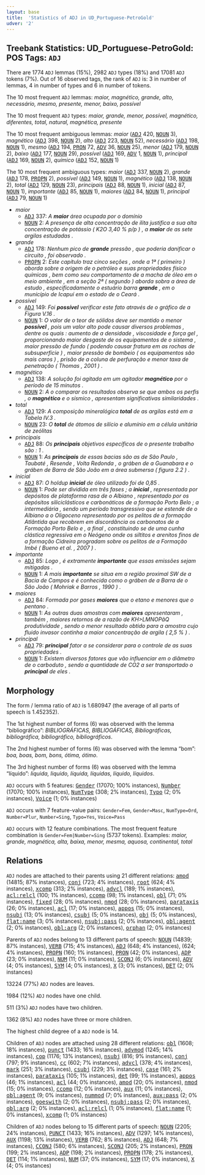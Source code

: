 ```yaml
---
layout: base
title:  'Statistics of ADJ in UD_Portuguese-PetroGold'
udver: '2'
---
```


## Treebank Statistics: UD_Portuguese-PetroGold: POS Tags: `ADJ`

There are 1774 `ADJ` lemmas (15%), 2982 `ADJ` types (18%) and 17081 `ADJ` tokens (7%).
Out of 16 observed tags, the rank of `ADJ` is: 3 in number of lemmas, 4 in number of types and 6 in number of tokens.

The 10 most frequent `ADJ` lemmas: <em>maior, magnético, grande, alto, necessário, mesmo, presente, menor, baixo, possível</em>

The 10 most frequent `ADJ` types:  <em>maior, grande, menor, possível, magnético, diferentes, total, natural, magnética, presente</em>

The 10 most frequent ambiguous lemmas: <em>maior</em> (<tt><a href="pt_petrogold-pos-ADJ.html">ADJ</a></tt> 420, <tt><a href="pt_petrogold-pos-NOUN.html">NOUN</a></tt> 3), <em>magnético</em> (<tt><a href="pt_petrogold-pos-ADJ.html">ADJ</a></tt> 398, <tt><a href="pt_petrogold-pos-NOUN.html">NOUN</a></tt> 2), <em>alto</em> (<tt><a href="pt_petrogold-pos-ADJ.html">ADJ</a></tt> 223, <tt><a href="pt_petrogold-pos-NOUN.html">NOUN</a></tt> 52), <em>necessário</em> (<tt><a href="pt_petrogold-pos-ADJ.html">ADJ</a></tt> 198, <tt><a href="pt_petrogold-pos-NOUN.html">NOUN</a></tt> 1), <em>mesmo</em> (<tt><a href="pt_petrogold-pos-ADJ.html">ADJ</a></tt> 194, <tt><a href="pt_petrogold-pos-PRON.html">PRON</a></tt> 72, <tt><a href="pt_petrogold-pos-ADV.html">ADV</a></tt> 36, <tt><a href="pt_petrogold-pos-NOUN.html">NOUN</a></tt> 25), <em>menor</em> (<tt><a href="pt_petrogold-pos-ADJ.html">ADJ</a></tt> 179, <tt><a href="pt_petrogold-pos-NOUN.html">NOUN</a></tt> 2), <em>baixo</em> (<tt><a href="pt_petrogold-pos-ADJ.html">ADJ</a></tt> 177, <tt><a href="pt_petrogold-pos-NOUN.html">NOUN</a></tt> 29), <em>possível</em> (<tt><a href="pt_petrogold-pos-ADJ.html">ADJ</a></tt> 169, <tt><a href="pt_petrogold-pos-ADV.html">ADV</a></tt> 1, <tt><a href="pt_petrogold-pos-NOUN.html">NOUN</a></tt> 1), <em>principal</em> (<tt><a href="pt_petrogold-pos-ADJ.html">ADJ</a></tt> 169, <tt><a href="pt_petrogold-pos-NOUN.html">NOUN</a></tt> 2), <em>químico</em> (<tt><a href="pt_petrogold-pos-ADJ.html">ADJ</a></tt> 152, <tt><a href="pt_petrogold-pos-NOUN.html">NOUN</a></tt> 1)

The 10 most frequent ambiguous types:  <em>maior</em> (<tt><a href="pt_petrogold-pos-ADJ.html">ADJ</a></tt> 337, <tt><a href="pt_petrogold-pos-NOUN.html">NOUN</a></tt> 2), <em>grande</em> (<tt><a href="pt_petrogold-pos-ADJ.html">ADJ</a></tt> 178, <tt><a href="pt_petrogold-pos-PROPN.html">PROPN</a></tt> 2), <em>possível</em> (<tt><a href="pt_petrogold-pos-ADJ.html">ADJ</a></tt> 149, <tt><a href="pt_petrogold-pos-NOUN.html">NOUN</a></tt> 1), <em>magnético</em> (<tt><a href="pt_petrogold-pos-ADJ.html">ADJ</a></tt> 138, <tt><a href="pt_petrogold-pos-NOUN.html">NOUN</a></tt> 2), <em>total</em> (<tt><a href="pt_petrogold-pos-ADJ.html">ADJ</a></tt> 129, <tt><a href="pt_petrogold-pos-NOUN.html">NOUN</a></tt> 23), <em>principais</em> (<tt><a href="pt_petrogold-pos-ADJ.html">ADJ</a></tt> 88, <tt><a href="pt_petrogold-pos-NOUN.html">NOUN</a></tt> 1), <em>inicial</em> (<tt><a href="pt_petrogold-pos-ADJ.html">ADJ</a></tt> 87, <tt><a href="pt_petrogold-pos-NOUN.html">NOUN</a></tt> 1), <em>importante</em> (<tt><a href="pt_petrogold-pos-ADJ.html">ADJ</a></tt> 85, <tt><a href="pt_petrogold-pos-NOUN.html">NOUN</a></tt> 1), <em>maiores</em> (<tt><a href="pt_petrogold-pos-ADJ.html">ADJ</a></tt> 84, <tt><a href="pt_petrogold-pos-NOUN.html">NOUN</a></tt> 1), <em>principal</em> (<tt><a href="pt_petrogold-pos-ADJ.html">ADJ</a></tt> 79, <tt><a href="pt_petrogold-pos-NOUN.html">NOUN</a></tt> 1)


* <em>maior</em>
  * <tt><a href="pt_petrogold-pos-ADJ.html">ADJ</a></tt> 337: <em>A <b>maior</b> área ocupada por o domínio</em>
  * <tt><a href="pt_petrogold-pos-NOUN.html">NOUN</a></tt> 2: <em>A presença de alta concentração de ilita justifica a sua alta concentração de potássio ( K2O 3,40 % p/p ) , a <b>maior</b> de as sete argilas estudadas .</em>
* <em>grande</em>
  * <tt><a href="pt_petrogold-pos-ADJ.html">ADJ</a></tt> 178: <em>Nenhum pico de <b>grande</b> pressão , que poderia danificar o circuito , foi observado .</em>
  * <tt><a href="pt_petrogold-pos-PROPN.html">PROPN</a></tt> 2: <em>Este capítulo traz cinco seções , onde a 1ª ( primeiro ) aborda sobre a origem de o petróleo e suas propriedades físico químicas , bem como seu comportamento de a macha de óleo em o meio ambiente , em a seção 2ª ( segundo ) aborda sobra a área de estudo , especificadamente o estuário barra <b>grande</b> , em o município de Icapuí em o estado de o Ceará .</em>
* <em>possível</em>
  * <tt><a href="pt_petrogold-pos-ADJ.html">ADJ</a></tt> 149: <em>Foi <b>possível</b> verificar este fato através de o gráfico de a Figura V.16 .</em>
  * <tt><a href="pt_petrogold-pos-NOUN.html">NOUN</a></tt> 1: <em>O valor de o teor de sólidos deve ser mantido o menor <b>possível</b> , pois um valor alto pode causar diversos problemas , dentre os quais : aumento de a densidade , viscosidade e força gel , proporcionando maior desgaste de os equipamentos de o sistema , maior pressão de fundo ( podendo causar fratura em as rochas de subsuperfície ) , maior pressão de bombeio ( os equipamentos são mais caros ) , prisão de a coluna de perfuração e menor taxa de penetração ( Thomas , 2001 ) .</em>
* <em>magnético</em>
  * <tt><a href="pt_petrogold-pos-ADJ.html">ADJ</a></tt> 138: <em>A solução foi agitada em um agitador <b>magnético</b> por o período de 15 minutos .</em>
  * <tt><a href="pt_petrogold-pos-NOUN.html">NOUN</a></tt> 2: <em>A o comparar os resultados observa se que ambos os perfis , o <b>magnético</b> e o sísmico , apresentam significativas similaridades .</em>
* <em>total</em>
  * <tt><a href="pt_petrogold-pos-ADJ.html">ADJ</a></tt> 129: <em>A composição mineralógica <b>total</b> de as argilas está em a Tabela IV.3 .</em>
  * <tt><a href="pt_petrogold-pos-NOUN.html">NOUN</a></tt> 23: <em>O <b>total</b> de átomos de silício e alumínio em a célula unitária de zeólitas</em>
* <em>principais</em>
  * <tt><a href="pt_petrogold-pos-ADJ.html">ADJ</a></tt> 88: <em>Os <b>principais</b> objetivos específicos de o presente trabalho são : 1 .</em>
  * <tt><a href="pt_petrogold-pos-NOUN.html">NOUN</a></tt> 1: <em>As <b>principais</b> de essas bacias são as de São Paulo , Taubaté , Resende , Volta Redonda , o gráben de a Guanabara e o gráben de Barra de São João em a área submersa ( figura 2.2 ) .</em>
* <em>inicial</em>
  * <tt><a href="pt_petrogold-pos-ADJ.html">ADJ</a></tt> 87: <em>O holdup <b>inicial</b> de óleo utilizado foi de 0,85 .</em>
  * <tt><a href="pt_petrogold-pos-NOUN.html">NOUN</a></tt> 1: <em>Pode ser dividida em três fases ; a <b>inicial</b> , representada por depósitos de plataforma rasa de o Albiano , representado por os depósitos siliciclásticos e carbonáticos de a formação Porto Belo ; a intermediária , sendo um período transgressivo que se estende de o Albiano a o Oligoceno representado por os pelitos de a formação Atlântida que recobrem em discordância os carbonatos de a Formação Porto Belo e , a final , constituindo se de uma cunha clástica regressiva em o Neógeno onde os siltitos e arenitos finos de a formação Cidreira progradam sobre os pelitos de a Formação Imbé ( Bueno et al. , 2007 ) .</em>
* <em>importante</em>
  * <tt><a href="pt_petrogold-pos-ADJ.html">ADJ</a></tt> 85: <em>Logo , é extramente <b>importante</b> que essas emissões sejam mitigadas .</em>
  * <tt><a href="pt_petrogold-pos-NOUN.html">NOUN</a></tt> 1: <em>A mais <b>importante</b> se situa em a região proximal SW de a Bacia de Campos e é conhecida como o gráben de a Barra de o São João ( Mohriak e Barros , 1990 ) .</em>
* <em>maiores</em>
  * <tt><a href="pt_petrogold-pos-ADJ.html">ADJ</a></tt> 84: <em>Formada por gases <b>maiores</b> que o etano e menores que o pentano .</em>
  * <tt><a href="pt_petrogold-pos-NOUN.html">NOUN</a></tt> 1: <em>As outras duas amostras com <b>maiores</b> apresentaram , também , maiores retornos de a razão de KH>LMNOPãQ produtividade , sendo o menor resultado obtido para a amostra cujo fluido invasor continha a maior concentração de argila ( 2,5 % ) .</em>
* <em>principal</em>
  * <tt><a href="pt_petrogold-pos-ADJ.html">ADJ</a></tt> 79: <em><b>principal</b> fator a se considerar para o controle de as suas propriedades .</em>
  * <tt><a href="pt_petrogold-pos-NOUN.html">NOUN</a></tt> 1: <em>Existem diversos fatores que vão influenciar em o diâmetro de o carboduto , sendo a quantidade de CO2 a ser transportado o <b>principal</b> de eles .</em>

## Morphology

The form / lemma ratio of `ADJ` is 1.680947 (the average of all parts of speech is 1.452352).

The 1st highest number of forms (6) was observed with the lemma “bibliográfico”: <em>BIBLIOGRÁFICAS, BIBLIOGÁFICAS, Bibliográficas, bibliográfica, bibliográfico, bibliográficos</em>.

The 2nd highest number of forms (6) was observed with the lemma “bom”: <em>boa, boas, bom, bons, ótima, ótimo</em>.

The 3rd highest number of forms (6) was observed with the lemma “líquido”: <em>liquida, liquido, líquida, líquidas, líquido, líquidos</em>.

`ADJ` occurs with 5 features: <tt><a href="pt_petrogold-feat-Gender.html">Gender</a></tt> (17070; 100% instances), <tt><a href="pt_petrogold-feat-Number.html">Number</a></tt> (17070; 100% instances), <tt><a href="pt_petrogold-feat-NumType.html">NumType</a></tt> (308; 2% instances), <tt><a href="pt_petrogold-feat-Typo.html">Typo</a></tt> (2; 0% instances), <tt><a href="pt_petrogold-feat-Voice.html">Voice</a></tt> (1; 0% instances)

`ADJ` occurs with 7 feature-value pairs: `Gender=Fem`, `Gender=Masc`, `NumType=Ord`, `Number=Plur`, `Number=Sing`, `Typo=Yes`, `Voice=Pass`

`ADJ` occurs with 12 feature combinations.
The most frequent feature combination is `Gender=Fem|Number=Sing` (5737 tokens).
Examples: <em>maior, grande, magnética, alta, baixa, menor, mesma, aquosa, continental, total</em>


## Relations

`ADJ` nodes are attached to their parents using 21 different relations: <tt><a href="pt_petrogold-dep-amod.html">amod</a></tt> (14815; 87% instances), <tt><a href="pt_petrogold-dep-conj.html">conj</a></tt> (723; 4% instances), <tt><a href="pt_petrogold-dep-root.html">root</a></tt> (624; 4% instances), <tt><a href="pt_petrogold-dep-xcomp.html">xcomp</a></tt> (313; 2% instances), <tt><a href="pt_petrogold-dep-advcl.html">advcl</a></tt> (189; 1% instances), <tt><a href="pt_petrogold-dep-acl-relcl.html">acl:relcl</a></tt> (100; 1% instances), <tt><a href="pt_petrogold-dep-ccomp.html">ccomp</a></tt> (98; 1% instances), <tt><a href="pt_petrogold-dep-obl.html">obl</a></tt> (71; 0% instances), <tt><a href="pt_petrogold-dep-fixed.html">fixed</a></tt> (28; 0% instances), <tt><a href="pt_petrogold-dep-nmod.html">nmod</a></tt> (28; 0% instances), <tt><a href="pt_petrogold-dep-parataxis.html">parataxis</a></tt> (26; 0% instances), <tt><a href="pt_petrogold-dep-acl.html">acl</a></tt> (17; 0% instances), <tt><a href="pt_petrogold-dep-appos.html">appos</a></tt> (15; 0% instances), <tt><a href="pt_petrogold-dep-nsubj.html">nsubj</a></tt> (13; 0% instances), <tt><a href="pt_petrogold-dep-csubj.html">csubj</a></tt> (5; 0% instances), <tt><a href="pt_petrogold-dep-obj.html">obj</a></tt> (5; 0% instances), <tt><a href="pt_petrogold-dep-flat-name.html">flat:name</a></tt> (3; 0% instances), <tt><a href="pt_petrogold-dep-nsubj-pass.html">nsubj:pass</a></tt> (2; 0% instances), <tt><a href="pt_petrogold-dep-obl-agent.html">obl:agent</a></tt> (2; 0% instances), <tt><a href="pt_petrogold-dep-obl-arg.html">obl:arg</a></tt> (2; 0% instances), <tt><a href="pt_petrogold-dep-orphan.html">orphan</a></tt> (2; 0% instances)

Parents of `ADJ` nodes belong to 13 different parts of speech: <tt><a href="pt_petrogold-pos-NOUN.html">NOUN</a></tt> (14839; 87% instances), <tt><a href="pt_petrogold-pos-VERB.html">VERB</a></tt> (715; 4% instances), <tt><a href="pt_petrogold-pos-ADJ.html">ADJ</a></tt> (648; 4% instances),  (624; 4% instances), <tt><a href="pt_petrogold-pos-PROPN.html">PROPN</a></tt> (160; 1% instances), <tt><a href="pt_petrogold-pos-PRON.html">PRON</a></tt> (42; 0% instances), <tt><a href="pt_petrogold-pos-ADP.html">ADP</a></tt> (23; 0% instances), <tt><a href="pt_petrogold-pos-NUM.html">NUM</a></tt> (11; 0% instances), <tt><a href="pt_petrogold-pos-SCONJ.html">SCONJ</a></tt> (6; 0% instances), <tt><a href="pt_petrogold-pos-ADV.html">ADV</a></tt> (4; 0% instances), <tt><a href="pt_petrogold-pos-SYM.html">SYM</a></tt> (4; 0% instances), <tt><a href="pt_petrogold-pos-X.html">X</a></tt> (3; 0% instances), <tt><a href="pt_petrogold-pos-DET.html">DET</a></tt> (2; 0% instances)

13224 (77%) `ADJ` nodes are leaves.

1984 (12%) `ADJ` nodes have one child.

511 (3%) `ADJ` nodes have two children.

1362 (8%) `ADJ` nodes have three or more children.

The highest child degree of a `ADJ` node is 14.

Children of `ADJ` nodes are attached using 28 different relations: <tt><a href="pt_petrogold-dep-obl.html">obl</a></tt> (1608; 18% instances), <tt><a href="pt_petrogold-dep-punct.html">punct</a></tt> (1433; 16% instances), <tt><a href="pt_petrogold-dep-advmod.html">advmod</a></tt> (1245; 14% instances), <tt><a href="pt_petrogold-dep-cop.html">cop</a></tt> (1176; 13% instances), <tt><a href="pt_petrogold-dep-nsubj.html">nsubj</a></tt> (816; 9% instances), <tt><a href="pt_petrogold-dep-conj.html">conj</a></tt> (797; 9% instances), <tt><a href="pt_petrogold-dep-cc.html">cc</a></tt> (602; 7% instances), <tt><a href="pt_petrogold-dep-advcl.html">advcl</a></tt> (378; 4% instances), <tt><a href="pt_petrogold-dep-mark.html">mark</a></tt> (251; 3% instances), <tt><a href="pt_petrogold-dep-csubj.html">csubj</a></tt> (229; 3% instances), <tt><a href="pt_petrogold-dep-case.html">case</a></tt> (161; 2% instances), <tt><a href="pt_petrogold-dep-parataxis.html">parataxis</a></tt> (105; 1% instances), <tt><a href="pt_petrogold-dep-det.html">det</a></tt> (99; 1% instances), <tt><a href="pt_petrogold-dep-appos.html">appos</a></tt> (46; 1% instances), <tt><a href="pt_petrogold-dep-acl.html">acl</a></tt> (44; 0% instances), <tt><a href="pt_petrogold-dep-amod.html">amod</a></tt> (20; 0% instances), <tt><a href="pt_petrogold-dep-nmod.html">nmod</a></tt> (15; 0% instances), <tt><a href="pt_petrogold-dep-ccomp.html">ccomp</a></tt> (12; 0% instances), <tt><a href="pt_petrogold-dep-aux.html">aux</a></tt> (11; 0% instances), <tt><a href="pt_petrogold-dep-obl-agent.html">obl:agent</a></tt> (9; 0% instances), <tt><a href="pt_petrogold-dep-nummod.html">nummod</a></tt> (7; 0% instances), <tt><a href="pt_petrogold-dep-aux-pass.html">aux:pass</a></tt> (2; 0% instances), <tt><a href="pt_petrogold-dep-goeswith.html">goeswith</a></tt> (2; 0% instances), <tt><a href="pt_petrogold-dep-nsubj-pass.html">nsubj:pass</a></tt> (2; 0% instances), <tt><a href="pt_petrogold-dep-obl-arg.html">obl:arg</a></tt> (2; 0% instances), <tt><a href="pt_petrogold-dep-acl-relcl.html">acl:relcl</a></tt> (1; 0% instances), <tt><a href="pt_petrogold-dep-flat-name.html">flat:name</a></tt> (1; 0% instances), <tt><a href="pt_petrogold-dep-xcomp.html">xcomp</a></tt> (1; 0% instances)

Children of `ADJ` nodes belong to 15 different parts of speech: <tt><a href="pt_petrogold-pos-NOUN.html">NOUN</a></tt> (2205; 24% instances), <tt><a href="pt_petrogold-pos-PUNCT.html">PUNCT</a></tt> (1433; 16% instances), <tt><a href="pt_petrogold-pos-ADV.html">ADV</a></tt> (1297; 14% instances), <tt><a href="pt_petrogold-pos-AUX.html">AUX</a></tt> (1198; 13% instances), <tt><a href="pt_petrogold-pos-VERB.html">VERB</a></tt> (762; 8% instances), <tt><a href="pt_petrogold-pos-ADJ.html">ADJ</a></tt> (648; 7% instances), <tt><a href="pt_petrogold-pos-CCONJ.html">CCONJ</a></tt> (580; 6% instances), <tt><a href="pt_petrogold-pos-SCONJ.html">SCONJ</a></tt> (205; 2% instances), <tt><a href="pt_petrogold-pos-PRON.html">PRON</a></tt> (199; 2% instances), <tt><a href="pt_petrogold-pos-ADP.html">ADP</a></tt> (198; 2% instances), <tt><a href="pt_petrogold-pos-PROPN.html">PROPN</a></tt> (178; 2% instances), <tt><a href="pt_petrogold-pos-DET.html">DET</a></tt> (114; 1% instances), <tt><a href="pt_petrogold-pos-NUM.html">NUM</a></tt> (37; 0% instances), <tt><a href="pt_petrogold-pos-SYM.html">SYM</a></tt> (17; 0% instances), <tt><a href="pt_petrogold-pos-X.html">X</a></tt> (4; 0% instances)

